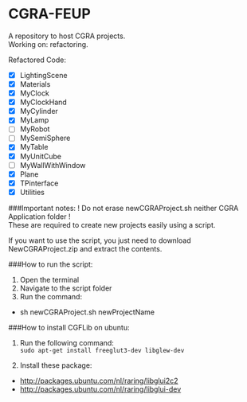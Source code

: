 CGRA-FEUP
=========

A repository to host CGRA projects.  
Working on: refactoring.

Refactored Code:
- [x] LightingScene
- [x] Materials
- [x] MyClock
- [x] MyClockHand
- [x] MyCylinder
- [x] MyLamp
- [ ] MyRobot
- [ ] MySemiSphere
- [x] MyTable
- [x] MyUnitCube
- [ ] MyWallWithWindow
- [x] Plane
- [x] TPinterface
- [x] Utilities

###Important notes:
! Do not erase newCGRAProject.sh neither CGRA Application folder !  
These are required to create new projects easily using a script.

If you want to use the script, you just need to download NewCGRAProject.zip and extract the contents.

###How to run the script:
1. Open the terminal
2. Navigate to the script folder
3. Run the command:
  - sh newCGRAProject.sh newProjectName

###How to install CGFLib on ubuntu:
1. Run the following command:  
````sudo apt-get install freeglut3-dev libglew-dev````

2. Install these package:
  - http://packages.ubuntu.com/nl/raring/libglui2c2
  - http://packages.ubuntu.com/nl/raring/libglui-dev
